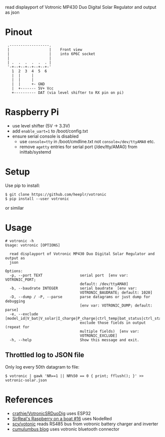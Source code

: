 
read displayport of Votronic MP430 Duo Digital Solar Regulator and output as json

# Pinout
```
 .------------------.
 |                  |    Front view
 |                  |    into 6P6C socket
 |                  |
 | .  .  .  .  .  . |
 '-+--+--+--+--+--+-'
   1  2  3  4  5  6
   |  |     |
   |  |     |
   |  |     +- GND
   |  +------- 5V+ Vcc
   +---------- DAT (via level shifter to RX pin on pi)

```
# Raspberry Pi
* use level shifter (5V -> 3.3V)
* add ```enable_uart=1``` to /boot/config.txt
* ensure serial console is disabled
  * use ```console=tty``` in /boot/cmdline.txt not ```console=/dev/ttyAMA0``` etc.
  * remove ```agetty``` entries for serial port (/dev/tty/AMA0) from inittab/systemd

# Setup

Use pip to install:

```
$ git clone https://github.com/heeplr/votronic
$ pip install --user votronic
```

or similar

# Usage

```
# votronic -h
Usage: votronic [OPTIONS]

  read displayport of Votronic MP430 Duo Digital Solar Regulator and output as
  json

Options:
  -p, --port TEXT                 serial port  [env var: VOTRONIC_PORT;
                                  default: /dev/ttyAMA0]
  -b, --baudrate INTEGER          serial baudrate  [env var:
                                  VOTRONIC_BAUDRATE; default: 1020]
  -D, --dump / -P, --parse        parse datagrams or just dump for debugging
                                  [env var: VOTRONIC_DUMP; default: parse]
  -e, --exclude [model_id|V_bat|V_solar|I_charge|P_charge|ctrl_temp|bat_status|ctrl_status|charge_mode|datagram|timestamp]
                                  exclude those fields in output (repeat for
                                  multiple fields)  [env var:
                                  VOTRONIC_EXCLUDE]
  -h, --help                      Show this message and exit.
```

## Throttled log to JSON file

Only log every 50th datagram to file:

```
$ votronic | gawk 'NR==1 || NR%50 == 0 { print; fflush(); }' >> votronic-solar.json
```


# References

* [crathje/VotronicSRDuoDig](https://github.com/crathje/VotronicSRDuoDig) uses ESP32
* [SirReal's Raspberry on a boat #16](https://youtu.be/tXYK4e92x7Q) uses NodeRed
* [scy/votonic](https://codeberg.org/scy/votonic) reads RS485 bus from votronic battery charger and inverter
* [cumulumbus blog](https://cumulumbus.de/smart-camper-auslesen-der-batterie-und-solarinformationen-aus-dem-votronic-bluetooth-connector/) uses votronic bluetooth connector
